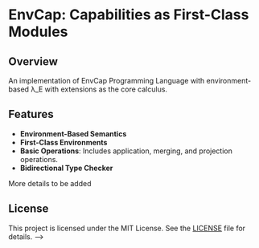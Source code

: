 # EnvCap: Capabilities as First-Class Modules

## Overview

An implementation of EnvCap Programming Language with environment-based λ_E with extensions as the core calculus.

## Features

- **Environment-Based Semantics**
- **First-Class Environments**
- **Basic Operations**: Includes application, merging, and projection operations.
- **Bidirectional Type Checker**

More details to be added

## License

This project is licensed under the MIT License. See the [LICENSE](LICENSE) file for details. -->
